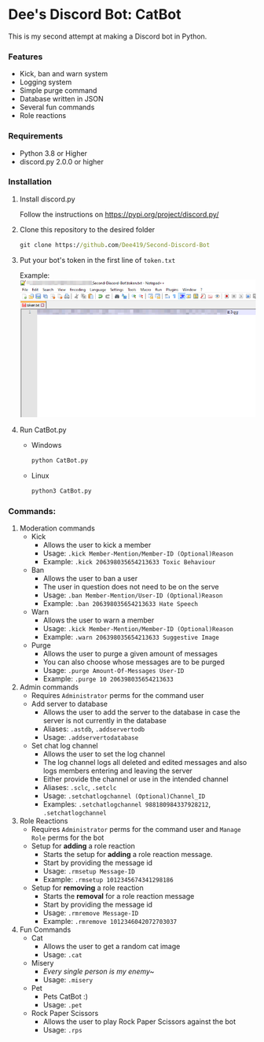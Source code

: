 # Dee's Discord Bot: CatBot
This is my second attempt at making a Discord bot in Python.

### Features
- Kick, ban and warn system
- Logging system
- Simple purge command
- Database written in JSON
- Several fun commands
- Role reactions

### Requirements
- Python 3.8 or Higher
- discord.py 2.0.0 or higher

### Installation
1. Install discord.py

   Follow the instructions on https://pypi.org/project/discord.py/
2. Clone this repository to the desired folder
   ```cmd
   git clone https://github.com/Dee419/Second-Discord-Bot
   ```
3. Put your bot's token in the first line of `token.txt`

   Example:
   ![This is an image](README_Images/token_example.png)

4. Run CatBot.py
   - Windows
     ```cmd
     python CatBot.py
     ```
   - Linux
     ```bash
     python3 CatBot.py
     ```

### Commands:
1. Moderation commands
   - Kick
     - Allows the user to kick a member
     - Usage: `.kick Member-Mention/Member-ID (Optional)Reason`
     - Example: `.kick 206398035654213633 Toxic Behaviour`
   - Ban
     - Allows the user to ban a user
     - The user in question does not need to be on the serve
     - Usage: `.ban Member-Mention/User-ID (Optional)Reason`
     - Example: `.ban 206398035654213633 Hate Speech`
   - Warn
     - Allows the user to warn a member
     - Usage: `.kick Member-Mention/Member-ID (Optional)Reason`
     - Example: `.warn 206398035654213633 Suggestive Image`
   - Purge
     - Allows the user to purge a given amount of messages
     - You can also choose whose messages are to be purged
     - Usage: `.purge Amount-Of-Messages User-ID`
     - Example: `.purge 10 206398035654213633`
2. Admin commands
   - Requires `Administrator` perms for the command user
   - Add server to database
     - Allows the user to add the server to the database in case the server is not currently in the database
     - Aliases: `.astdb`, `.addservertodb`
     - Usage: `.addservertodatabase`
   - Set chat log channel
     - Allows the user to set the log channel
     - The log channel logs all deleted and edited messages and also logs members entering and leaving the server
     - Either provide the channel or use in the intended channel
     - Aliases: `.sclc`, `.setclc`
     - Usage: `.setchatlogchannel (Optional)Channel_ID`
     - Examples: `.setchatlogchannel 988180984337928212`, `.setchatlogchannel`
3. Role Reactions
   - Requires `Administrator` perms for the command user and `Manage Role` perms for the bot
   - Setup for **adding** a role reaction
     - Starts the setup for **adding** a role reaction message.
     - Start by providing the message id
     - Usage: `.rmsetup Message-ID`
     - Example: `.rmsetup 1012345674341298186`
   - Setup for **removing** a role reaction
     - Starts the **removal** for a role reaction message
     - Start by providing the message id
     - Usage: `.rmremove Message-ID`
     - Example: `.rmremove 1012346042072703037`
4. Fun Commands
   - Cat
     - Allows the user to get a random cat image
     - Usage: `.cat`
   - Misery
     - *Every single person is my enemy~*
     - Usage: `.misery`
   - Pet
     - Pets CatBot :)
     - Usage: `.pet`
   - Rock Paper Scissors
     - Allows the user to play Rock Paper Scissors against the bot
     - Usage: `.rps`
